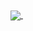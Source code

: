 
<a href="https://github.com/Arianseyedmomen">
<img align="center" src="https://github-readme-stats.vercel.app/api/top-langs/?username=Arianseyedmomen" />
<img href="https://github-readme-stats.vercel.app/api?username=Arianseyedmomen"/>
